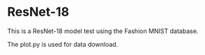 # ResNet-18
This is a ResNet-18 model test using the Fashion MNIST database.

The plot.py is used for data download.
